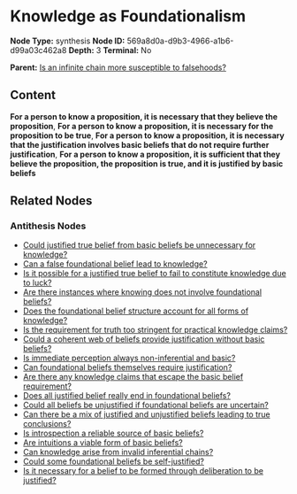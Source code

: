 # Knowledge as Foundationalism

**Node Type:** synthesis
**Node ID:** 569a8d0a-d9b3-4966-a1b6-d99a03c462a8
**Depth:** 3
**Terminal:** No

**Parent:** [Is an infinite chain more susceptible to falsehoods?](is-an-infinite-chain-more-susceptible-to-falsehoods-antithesis-63bd6cb7-777b-457c-985e-6b470bbc2846.md)

## Content

**For a person to know a proposition, it is necessary that they believe the proposition**, **For a person to know a proposition, it is necessary for the proposition to be true**, **For a person to know a proposition, it is necessary that the justification involves basic beliefs that do not require further justification**, **For a person to know a proposition, it is sufficient that they believe the proposition, the proposition is true, and it is justified by basic beliefs**

## Related Nodes

### Antithesis Nodes

- [Could justified true belief from basic beliefs be unnecessary for knowledge?](could-justified-true-belief-from-basic-beliefs-be-unnecessary-for-knowledge-antithesis-11683ce2-55c0-456e-988f-3d66585bccfb.md)
- [Can a false foundational belief lead to knowledge?](can-a-false-foundational-belief-lead-to-knowledge-antithesis-3df618e0-ee85-4fde-a63c-cdc3053fb8e0.md)
- [Is it possible for a justified true belief to fail to constitute knowledge due to luck?](is-it-possible-for-a-justified-true-belief-to-fail-to-constitute-knowledge-due-to-luck-antithesis-a58e1110-f9de-46ef-b9b2-27da4ad38ee9.md)
- [Are there instances where knowing does not involve foundational beliefs?](are-there-instances-where-knowing-does-not-involve-foundational-beliefs-antithesis-891dee0f-4dbe-4c96-b69e-ffbcb97c84f5.md)
- [Does the foundational belief structure account for all forms of knowledge?](does-the-foundational-belief-structure-account-for-all-forms-of-knowledge-antithesis-67ad464c-32e9-40fa-a4f5-c1fe03a7b954.md)
- [Is the requirement for truth too stringent for practical knowledge claims?](is-the-requirement-for-truth-too-stringent-for-practical-knowledge-claims-antithesis-bb72843a-da43-4c5d-a125-36ace2d2fb63.md)
- [Could a coherent web of beliefs provide justification without basic beliefs?](could-a-coherent-web-of-beliefs-provide-justification-without-basic-beliefs-antithesis-bfa7adc7-7b82-4cbe-b854-5bf6e8cb4442.md)
- [Is immediate perception always non-inferential and basic?](is-immediate-perception-always-non-inferential-and-basic-antithesis-137c31ff-f395-4437-916b-9495006ecd7c.md)
- [Can foundational beliefs themselves require justification?](can-foundational-beliefs-themselves-require-justification-antithesis-ab671478-e1ca-4c69-8e3e-49150c94a984.md)
- [Are there any knowledge claims that escape the basic belief requirement?](are-there-any-knowledge-claims-that-escape-the-basic-belief-requirement-antithesis-615d5877-95af-4598-b49f-1195c9420198.md)
- [Does all justified belief really end in foundational beliefs?](does-all-justified-belief-really-end-in-foundational-beliefs-antithesis-34b39697-93a5-469b-84e1-8f2412704ce5.md)
- [Could all beliefs be unjustified if foundational beliefs are uncertain?](could-all-beliefs-be-unjustified-if-foundational-beliefs-are-uncertain-antithesis-ba2fff26-a31b-479a-ae79-47edbc2bdbb3.md)
- [Can there be a mix of justified and unjustified beliefs leading to true conclusions?](can-there-be-a-mix-of-justified-and-unjustified-beliefs-leading-to-true-conclusions-antithesis-41bf0ce1-358c-4a68-b5eb-e9ef4b636bd1.md)
- [Is introspection a reliable source of basic beliefs?](is-introspection-a-reliable-source-of-basic-beliefs-antithesis-46686e3f-338c-4b8e-bf11-c8e94ff0085e.md)
- [Are intuitions a viable form of basic beliefs?](are-intuitions-a-viable-form-of-basic-beliefs-antithesis-6551e222-4e97-4551-a094-9e4be707799b.md)
- [Can knowledge arise from invalid inferential chains?](can-knowledge-arise-from-invalid-inferential-chains-antithesis-d6ee8ff6-b153-4e3b-b1ad-e8b8c85eb68b.md)
- [Could some foundational beliefs be self-justified?](could-some-foundational-beliefs-be-self-justified-antithesis-3e31aa62-9aff-4f6e-a80b-3ddd9bff95ff.md)
- [Is it necessary for a belief to be formed through deliberation to be justified?](is-it-necessary-for-a-belief-to-be-formed-through-deliberation-to-be-justified-antithesis-b1106030-3bb7-494a-ba0a-be1d750b13a3.md)
